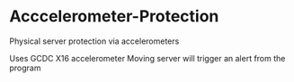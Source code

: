 # Acccelerometer-Protection
Physical server protection via accelerometers

Uses GCDC X16 accelerometer
Moving server will trigger an alert from the program
